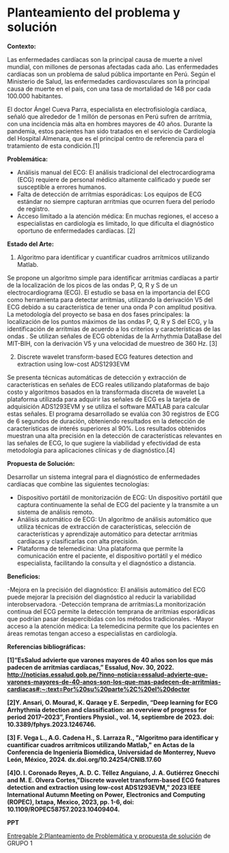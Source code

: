 # Planteamiento del problema y solución
**Contexto:**

Las enfermedades cardíacas son la principal causa de muerte a nivel mundial, con millones de personas afectadas cada año. 
Las enfermedades cardíacas son un problema de salud pública importante en Perú. Según el Ministerio de Salud, las enfermedades cardiovasculares son la principal causa de muerte en el país, con una tasa de mortalidad de 148 por cada 100.000 habitantes.

El doctor Ángel Cueva Parra, especialista en electrofisiología cardíaca, señaló que alrededor de 1 millón de personas en Perú sufren de arritmia, con una incidencia más alta en hombres mayores de 40 años. Durante la pandemia, estos pacientes han sido tratados en el servicio de Cardiología del Hospital Almenara, que es el principal centro de referencia para el tratamiento de esta condición.[1]

**Problemática:**
- Análisis manual del ECG: El análisis tradicional del electrocardiograma (ECG) requiere de personal médico altamente calificado y puede ser susceptible a errores humanos.
- Falta de detección de arritmias esporádicas: Los equipos de ECG estándar no siempre capturan arritmias que ocurren fuera del período de registro.
- Acceso limitado a la atención médica: En muchas regiones, el acceso a especialistas en cardiología es limitado, lo que dificulta el diagnóstico oportuno de enfermedades cardíacas. [2]

**Estado del Arte:**
1. Algoritmo para identificar y cuantificar cuadros arrítmicos utilizando Matlab.
   
  Se propone un algoritmo simple para identificar arritmias cardíacas a partir de la localización de los picos de las ondas P, Q, R y S de un electrocardiograma (ECG). El estudio se basa   en la importancia del ECG como herramienta para detectar arritmias, utilizando la derivación V5 del ECG debido a su característica de tener una onda P con amplitud positiva.
  La metodología del proyecto se basa en dos fases principales: la localización de los puntos máximos de las ondas P, Q, R y S del ECG, y la identificación de arritmias de acuerdo a los    criterios y  características de las ondas . Se utilizan señales de ECG obtenidas de la Arrhythmia DataBase del MIT-BIH, con la derivación V5 y una velocidad de muestreo de 360 Hz. [3]

2. Discrete wavelet transform-based ECG features detection and extraction using low-cost ADS1293EVM

  Se presenta técnicas automáticas de detección y extracción de características en señales de ECG reales utilizando plataformas de bajo costo y algoritmos basados en la transformada        discreta de wavelet
  La plataforma utilizada para adquirir las señales de ECG es la tarjeta de adquisición ADS1293EVM y se utiliza el software MATLAB para calcular estas señales. El programa desarrollado     se evalúa con 30 registros de ECG de 6 segundos de duración, obteniendo resultados en la detección de características de interés superiores al 90%.
  Los resultados obtenidos muestran una alta precisión en la detección de características relevantes en las señales de ECG, lo que sugiere la viabilidad y efectividad de esta metodología   para aplicaciones clínicas y de diagnóstico.[4]

**Propuesta de Solución:**

Desarrollar un sistema integral para el diagnóstico de enfermedades cardíacas que combine las siguientes tecnologías:
 - Dispositivo portátil de monitorización de ECG: Un dispositivo portátil que captura continuamente la señal de ECG del paciente y la transmite a un sistema de análisis remoto.
 - Análisis automático de ECG: Un algoritmo de análisis automático que utiliza técnicas de extracción de características, selección de características y aprendizaje automático para          detectar arritmias cardíacas y clasificarlas con alta precisión.
 - Plataforma de telemedicina: Una plataforma que permite la comunicación entre el paciente, el dispositivo portátil y el médico especialista, facilitando la consulta y el diagnóstico a     distancia.

**Beneficios:**

-Mejora en la precisión del diagnóstico: El análisis automático del ECG puede mejorar la precisión del diagnóstico al reducir la variabilidad interobservadora.
-Detección temprana de arritmias:La monitorización continua del ECG permite la detección temprana de arritmias esporádicas que podrían pasar desapercibidas con los métodos tradicionales.
-Mayor acceso a la atención médica: La telemedicina permite que los pacientes en áreas remotas tengan acceso a especialistas en cardiología.

**Referencias bibliográficas:**

**[1]“EsSalud advierte que varones mayores de 40 años son los que más padecen de arritmias cardíacas,” Essalud, Nov. 30, 2022. http://noticias.essalud.gob.pe/?inno-noticia=essalud-advierte-que-varones-mayores-de-40-anos-son-los-que-mas-padecen-de-arritmias-cardiacas#:~:text=Por%20su%20parte%2C%20el%20doctor**

**[2]Y. Ansari, O. Mourad, K. Qaraqe y E. Serpedin, “Deep learning for ECG Arrhythmia detection and classification:** 
**an overview of progress for period 2017–2023”, Frontiers Physiol., vol. 14, septiembre de 2023. doi: 10.3389/fphys.2023.1246746.**

**[3] F. Vega L., A.G. Cadena H., S. Larraza R., "Algoritmo para identificar y cuantificar cuadros arrítmicos utilizando Matlab,"** 
**en Actas de la Conferencia de Ingeniería Biomédica, Universidad de Monterrey, Nuevo León, México, 2024. dx.doi.org/10.24254/CNIB.17.60**

**[4]O. I. Coronado Reyes, A. D. C. Téllez Anguiano, J. A. Gutiérrez Gnecchi and M. E. Olvera Cortes,"Discrete wavelet transform-based**
**ECG features detection and extraction using low-cost ADS1293EVM," 2023 IEEE International Autumn Meeting on Power,**
**Electronics and Computing (ROPEC), Ixtapa, Mexico, 2023, pp. 1-6, doi: 10.1109/ROPEC58757.2023.10409404.**

**PPT**

<a href="https:&#x2F;&#x2F;www.canva.com&#x2F;design&#x2F;DAGBUOTVuPE&#x2F;Qk2MVuU3_7_si0GifD074g&#x2F;view?utm_content=DAGBUOTVuPE&amp;utm_campaign=designshare&amp;utm_medium=embeds&amp;utm_source=link" target="_blank" rel="noopener">Entregable 2:Planteamiento de Problemática y propuesta de solución</a> de GRUPO 1
